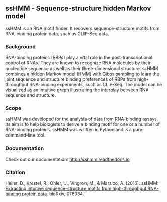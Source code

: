 ## ssHMM - Sequence-structure hidden Markov model

ssHMM is an RNA motif finder. It recovers sequence-structure motifs from RNA-binding protein data, such as CLIP-Seq data.

### Background

RNA-binding proteins (RBPs) play a vital role in the post-transcriptional control of RNAs. They are known to recognize RNA molecules by their nucleotide sequence as well as their three-dimensional structure. ssHMM combines a hidden Markov model (HMM) with Gibbs sampling to learn the joint sequence and structure binding preferences of RBPs from high-throughput RNA-binding experiments, such as CLIP-Seq. The model can be visualized as an intuitive graph illustrating the interplay between RNA sequence and structure.

### Scope

ssHMM was developed for the analysis of data from RNA-binding assays. Its aim is to help biologists to derive a binding motif for one or a number of RNA-binding proteins. ssHMM was written in Python and is a pure command-line tool.

### Documentation

Check out our documentation: http://sshmm.readthedocs.io

### Citation

Heller, D., Krestel, R., Ohler, U., Vingron, M., & Marsico, A. (2016). ssHMM: [Extracting intuitive sequence-structure motifs from high-throughput RNA-binding protein data](http://dx.doi.org/10.1101/076034). bioRxiv, 076034.
